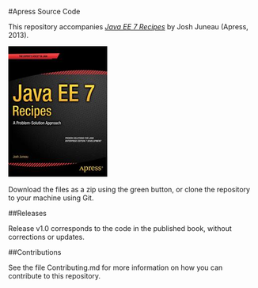 #Apress Source Code

This repository accompanies [*Java EE 7 Recipes*](http://www.apress.com/9781430244257) by Josh Juneau (Apress, 2013).

![Cover image](9781430244257.jpg)

Download the files as a zip using the green button, or clone the repository to your machine using Git.

##Releases

Release v1.0 corresponds to the code in the published book, without corrections or updates.

##Contributions

See the file Contributing.md for more information on how you can contribute to this repository.
